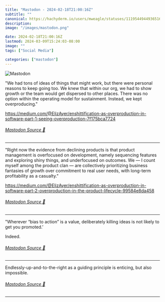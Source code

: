 ```yaml
---
title: "Mastodon - 2024-02-18T21:00:16Z"
subtitle: ""
canonical: https://hachyderm.io/users/mweagle/statuses/111954494493651624
description:
image: "/images/mastodon.png"

date: 2024-02-18T21:00:16Z
lastmod: 2024-03-09T15:24:03-08:00
image: ""
tags: ["Social Media"]

categories: ["mastodon"]
---
```

![Mastodon](/images/mastodon.png)

<p>&quot;We had tons of ideas of things that might work, but there were personal reasons to keep going too. We knew that within our org, we had to show growth or the team would get dispersed to other places. There was no option within the operating model for sustainment. Instead, we kept overproducing.&quot;</p><p><a href="https://medium.com/@ElizAyer/enshittification-as-overproduction-in-software-part-1-seeing-overproduction-7f175bca7724" target="_blank" rel="nofollow noopener noreferrer" translate="no"><span class="invisible">https://</span><span class="ellipsis">medium.com/@ElizAyer/enshittif</span><span class="invisible">ication-as-overproduction-in-software-part-1-seeing-overproduction-7f175bca7724</span></a></p>


###### [Mastodon Source 🐘](https://hachyderm.io/@mweagle/111954494493651624)

___

<p>&quot;Right now the evidence from declining products is that product management is overfocused on development, namely sequencing features and exploring shiny things, and underfocused on outcomes. We — I count myself among the product clan — are collectively prioritizing business fantasies of growth over commitment to real user needs, with long-term profitability as a casualty.&quot;</p><p><a href="https://medium.com/@ElizAyer/enshittification-as-overproduction-in-software-part-2-overproduction-in-the-product-lifecycle-99584e8da458" target="_blank" rel="nofollow noopener noreferrer" translate="no"><span class="invisible">https://</span><span class="ellipsis">medium.com/@ElizAyer/enshittif</span><span class="invisible">ication-as-overproduction-in-software-part-2-overproduction-in-the-product-lifecycle-99584e8da458</span></a></p>


###### [Mastodon Source 🐘](https://hachyderm.io/@mweagle/111954515969775135)

___

<p>&quot;Wherever “bias to action” is a value, deliberately killing ideas is not likely to get you promoted.’</p><p>Indeed.</p>


###### [Mastodon Source 🐘](https://hachyderm.io/@mweagle/111954522427417372)

___

<p>Endlessly-up-and-to-the-right as a guiding principle is enticing, but also impossible.</p>


###### [Mastodon Source 🐘](https://hachyderm.io/@mweagle/111954538204943243)

___
